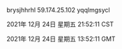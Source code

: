 brysjhhrhl 59.174.25.102 yqqlmgsycl

2021年 12月 24日 星期五 21:52:11 CST

2021年 12月 24日 星期五 13:52:11 GMT
